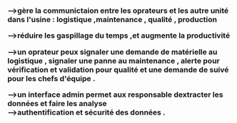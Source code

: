 <h3>-->gère la communictaion entre les oprateurs et les autre unité dans l'usine : logistique ,maintenance , qualité , production  <br>

-->réduire les gaspillage du temps ,et augmente la productivité <br>

-->un oprateur   peux  signaler une demande de matérielle au logistique ,  signaler une panne au maintenance , alerte pour vérification et validation pour qualité  et une demande de suivé pour les chefs d'équipe .<br>

-->un interface   admin  permet aux responsable   dextracter les données  et faire les analyse <br>
-->authentification et sécurité des données . </h3>


